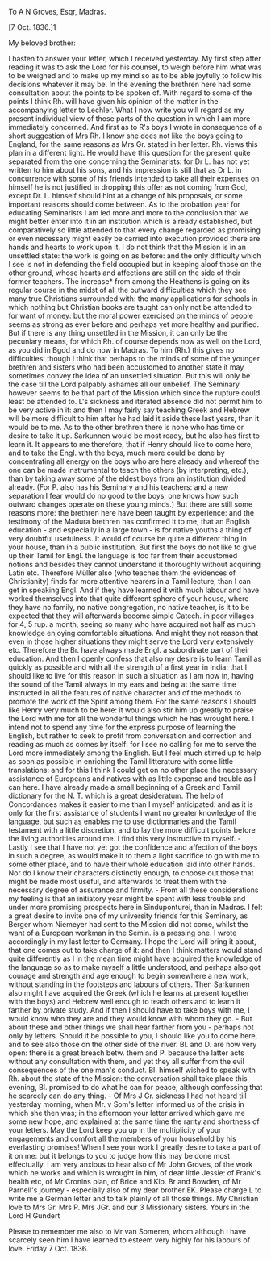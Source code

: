 To A N Groves, Esqr, Madras.

 [7 Oct. 1836.]1

My beloved brother:

I hasten to answer your letter, which I received yesterday. My first step after reading it was to ask the Lord for his counsel, to weigh before him what was to be weighed and to make up my mind so as to be able joyfully to follow his decisions whatever it may be. In the evening the brethren here had some consultation about the points to be spoken of. With regard to some of the points I think Rh. will have given his opinion of the matter in the accompanying letter to Lechler. What I now write you will regard as my present individual view of those parts of the question in which I am more immediately concerned. And first as to R's boys I wrote in consequence of a short suggestion of Mrs Rh. I know she does not like the boys going to England, for the same reasons as Mrs Gr. stated in her letter. Rh. views this plan in a different light. He would have this question for the present quite separated from the one concerning the Seminarists: for Dr L. has not yet written to him about his sons, and his impression is still that as Dr L. in concurrence with some of his friends intended to take all their expenses on himself he is not justified in dropping this offer as not coming from God, except Dr. L. himself should hint at a change of his proposals, or some important reasons should come between. As to the probation year for educating Seminarists I am led more and more to the conclusion that we might better enter into it in an institution which is already established, but comparatively so little attended to that every change regarded as promising or even necessary might easily be carried into execution provided there are hands and hearts to work upon it. I do not think that the Mission is in an unsettled state: the work is going on as before: and the only difficulty which I see is not in defending the field occupied but in keeping aloof those on the other ground, whose hearts and affections are still on the side of their former teachers. The increase* from among the Heathens is going on its regular course in the midst of all the outward difficulties which they see many true Christians surrounded with: the many applications for schools in which nothing but Christian books are taught can only not be attended to for want of money: but the moral power exercised on the minds of people seems as strong as ever before and perhaps yet more healthy and purified. But if there is any thing unsettled in the Mission, it can only be the pecuniary means, for which Rh. of course depends now as well on the Lord, as you did in Bgdd and do now in Madras. To him (Rh.) this gives no difficulties: though I think that perhaps to the minds of some of the younger brethren and sisters who had been accustomed to another state it may sometimes convey the idea of an unsettled situation. But this will only be the case till the Lord palpably ashames all our unbelief. The Seminary however seems to be that part of the Mission which since the rupture could least be attended to. L's sickness and iterated absence did not permit him to be very active in it: and then I may fairly say teaching Greek and Hebrew will be more difficult to him after he had laid it aside these last years, than it would be to me. As to the other brethren there is none who has time or desire to take it up. Sarkunnen would be most ready, but he also has first to learn it. It appears to me therefore, that if Henry should like to come here, and to take the Engl. with the boys, much more could be done by concentrating all energy on the boys who are here already and whereof the one can be made instrumental to teach the others (by interpreting, etc.), than by taking away some of the eldest boys from an institution divided already. (For P. also has his Seminary and his teachers: and a new separation I fear would do no good to the boys; one knows how such outward changes operate on these young minds.) But there are still some reasons more: the brethren here have been taught by experience: and the testimony of the Madura brethren has confirmed it to me, that an English education - and especially in a large town - is for native youths a thing of very doubtful usefulness. It would of course be quite a different thing in your house, than in a public institution. But first the boys do not like to give up their Tamil for Engl. the language is too far from their accustomed notions and besides they cannot understand it thoroughly without acquiring Latin etc. Therefore Müller also (who teaches them the evidences of Christianity) finds far more attentive hearers in a Tamil lecture, than I can get in speaking Engl. And if they have learned it with much labour and have worked themselves into that quite different sphere of your house, where they have no family, no native congregation, no native teacher, is it to be expected that they will afterwards become simple Catech. in poor villages for 4, 5 rup. a month, seeing so many who have acquired not half as much knowledge enjoying comfortable situations. And might they not reason that even in those higher situations they might serve the Lord very extensively etc. Therefore the Br. have always made Engl. a subordinate part of their education. And then I openly confess that also my desire is to learn Tamil as quickly as possible and with all the strength of a first year in India: that I should like to live for this reason in such a situation as I am now in, having the sound of the Tamil always in my ears and being at the same time instructed in all the features of native character and of the methods to promote the work of the Spirit among them. For the same reasons I should like Henry very much to be here: it would also stir him up greatly to praise the Lord with me for all the wonderful things which he has wrought here. I intend not to spend any time for the express purpose of learning the English, but rather to seek to profit from conversation and correction and reading as much as comes by itself: for I see no calling for me to serve the Lord more immediately among the English. But I feel much stirred up to help as soon as possible in enriching the Tamil litterature with some little translations: and for this I think I could get on no other place the necessary assistance of Europeans and natives with as little expense and trouble as I can here. I have already made a small beginning of a Greek and Tamil dictionary for the N. T. which is a great desideratum. The help of Concordances makes it easier to me than I myself anticipated: and as it is only for the first assistance of students I want no greater knowledge of the language, but such as enables me to use dictionnaries and the Tamil testament with a little discretion, and to lay the more difficult points before the living authorities around me. I find this very instructive to myself. - Lastly I see that I have not yet got the confidence and affection of the boys in such a degree, as would make it to them a light sacrifice to go with me to some other place, and to have their whole education laid into other hands. Nor do I know their characters distinctly enough, to choose out those that might be made most useful, and afterwards to treat them with the necessary degree of assurance and firmity. - From all these considerations my feeling is that an initiatory year might be spent with less trouble and under more promising prospects here in Sinduponturei, than in Madras. I felt a great desire to invite one of my university friends for this Seminary, as Berger whom Niemeyer had sent to the Mission did not come, whilst the want of a European workman in the Semin. is a pressing one. I wrote accordingly in my last letter to Germany. I hope the Lord will bring it about, that one comes out to take charge of it: and then I think matters would stand quite differently as I in the mean time might have acquired the knowledge of the language so as to make myself a little understood, and perhaps also got courage and strength and age enough to begin somewhere a new work, without standing in the footsteps and labours of others. Then Sarkunnen also might have acquired the Greek (which he learns at present together with the boys) and Hebrew well enough to teach others and to learn it farther by private study. And if then I should have to take boys with me, I would know who they are and they would know with whom they go. - But about these and other things we shall hear farther from you - perhaps not only by letters. Should it be possible to you, I should like you to come here, and to see also those on the other side of the river. Bl. and D. are now very open: there is a great breach betw. them and P. because the latter acts without any consultation with them, and yet they all suffer from the evil consequences of the one man's conduct. Bl. himself wished to speak with Rh. about the state of the Mission: the conversation shall take place this evening, Bl. promised to do what he can for peace, although confessing that he scarcely can do any thing. - Of Mrs J Gr. sickness I had not heard till yesterday morning, when Mr. v Som's letter informed us of the crisis in which she then was; in the afternoon your letter arrived which gave me some new hope, and explained at the same time the rarity and shortness of your letters. May the Lord keep you up in the multiplicity of your engagements and comfort all the members of your household by his everlasting promises! When I see your work I greatly desire to take a part of it on me: but it belongs to you to judge how this may be done most effectually. I am very anxious to hear also of Mr John Groves, of the work which he works and which is wrought in him, of dear little Jessie: of Frank's health etc, of Mr Cronins plan, of Brice and Klb. Br and Bowden, of Mr Parnell's journey - especially also of my dear brother EK. Please charge L to write me a German letter and to talk plainly of all those things. My Christian love to Mrs Gr. Mrs P. Mrs JGr. and our 3 Missionary sisters. Yours in the Lord H Gundert

Please to remember me also to Mr van Someren, whom although I have scarcely seen him I have learned to esteem very highly for his labours of love. Friday 7 Oct. 1836.

